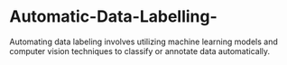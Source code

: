 # Automatic-Data-Labelling-
Automating data labeling involves utilizing machine learning models and computer vision techniques to classify or annotate data automatically.
